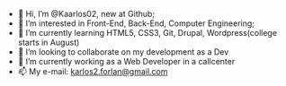 - 👋 Hi, I’m @Kaarlos02, new at Github;
- 👀 I’m interested in Front-End, Back-End, Computer Engineering;
- 🌱 I’m currently learning HTML5, CSS3, Git, Drupal, Wordpress(college starts in August)
- 💞️ I’m looking to collaborate on my development as a Dev
- 💼 I’m currently working as a Web Developer in a callcenter
- 📫 My e-mail: karlos2.forlan@gmail.com

<!---
Kaarlos02/Kaarlos02 is a ✨ special ✨ repository because its `README.md` (this file) appears on your GitHub profile.
You can click the Preview link to take a look at your changes.
--->
